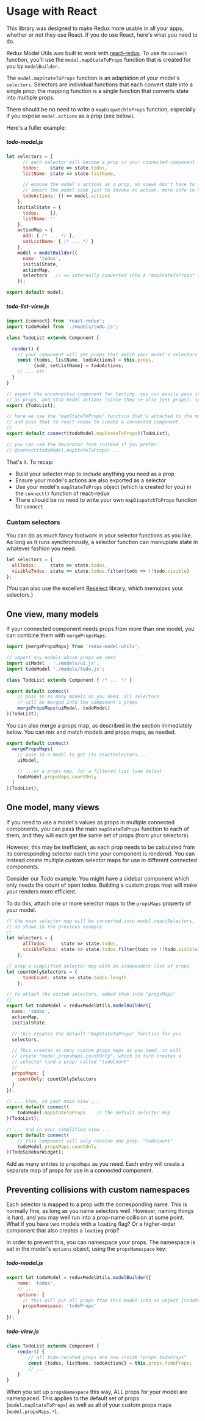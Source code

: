 # Usage with React

This library was designed to make Redux more usable in all your apps, whether or
not they use React. If you do use React, here's what you need to do.

Redux Model Utils was built to work with [react-redux](https://github.com/rackt/react-redux/). 
To use its `connect` function, you'll use the `model.mapStateToProps` function that is
created for you by `modelBuilder`.

The `model.mapStateToProps` function is an adaptation of your model's `selectors`.
Selectors are individual functions that each convert state into a single prop; 
the mapping function is a single function that converts state into multiple props.

There should be no need to write a `mapDispatchToProps` function,
especially if you expose `model.actions` as a prop (see below).

Here's a fuller example:

##### todo-model.js
```javascript
let selectors = {
      // each selector will become a prop in your connected component
      todos:    state => state.todos,
      listName: state => state.listName,

      // expose the model's actions as a prop, so views don't have to
      // import the model code just to invoke an action. more info in selectors.md
      todoActions: () => model.actions
    },
    initialState = {
      todos:    [],
      listName: ''
    },
    actionMap = {
      add: { /* ... */ },
      setListName: { /* ... */ }
    },
    model = modelBuilder({
      name: 'todos',
      initialState,
      actionMap,
      selectors   // <= internally converted into a "mapStateToProps" function
    });

export default model;    
```
##### todo-list-view.js
```javascript
import {connect} from 'react-redux';
import todoModel from './models/todo.js';

class TodoList extends Component {

  render() {
    // your component will get props that match your model's selectors
    const {todos, listName, todoActions} = this.props,
          {add, setListName} = todoActions;
    // ... etc
  }
}

// export the unconnected component for testing. you can easily pass in model data
// as props, and stub model actions (since they're also just props). see testing.md
export {TodoList};

// here we use the "mapStateToProps" function that's attached to the model,
// and pass that to react-redux to create a connected component
//
export default connect(todoModel.mapStateToProps)(TodoList);

// you can use the decorator form instead if you prefer:
// @connect(todoModel.mapStateToProps) ...
```

That's it. To recap:

* Build your selector map to include anything you need as a prop
* Ensure your model's actions are also exported as a selector
* Use your model's `mapStateToProps` object (which is created for you) in the `connect()` function of react-redux
* There should be no need to write your own `mapDispatchToProps` function for `connect`

### Custom selectors

You can do as much fancy footwork in your selector functions as you like.
As long as it runs synchronously, a selector function can maniuplate state
in whatever fashion you need.

```javascript
let selectors = {
  allTodos:     state => state.todos,
  visibleTodos: state => state.todos.filter(todo => !!todo.visible)
};
```

(You can also use the excellent [Reselect](https://github.com/reactjs/reselect)
library, which memoizes your selectors.)

## One view, many models

If your connected component needs props from more than one model,
you can combine them with `mergePropsMaps`:

```javascript
import {mergePropsMaps} from 'redux-model-utils';

// import any models whose props we need
import uiModel   './models/ui.js';
import todoModel './models/todo.js';

class TodoList extends Component { /* ... */ }

export default connect(
    // pass in as many models as you need. all selectors
    // will be merged into the component's props
    mergePropsMaps(uiModel, todoModel)
)(TodoList);
```

You can also merge a props map, as described in the section
immediately below. You can mix and match models and props
maps, as needed.

```javascript
export default connect(
  mergePropsMaps(
    // pass in a model to get its reactSelectors...
    uiModel,

    // ...or a props map, for a filtered list (see below)
    todoModel.propsMaps.countOnly
  )
)(TodoList);
```

## One model, many views

If you need to use a model's values as props in multiple connected components,
you can pass the main `mapStateToProps` function to each of them, and they
will each get the same set of props (from your selectors).

However, this may be inefficient, as each prop needs to be calculated
from its corresponding selector each time your component is rendered.
You can instead create multiple custom selector maps for use
in different connected components.

Consider our Todo example. You might have a sidebar component which
only needs the count of open todos. Building a custom props map
will make your renders more efficient.

To do this, attach one or more selector maps to the `propsMaps`
property of your model.


```javascript
// the main selector map will be converted into model.reactSelectors,
// as shown in the previous example
//
let selectors = {
      allTodos:     state => state.todos,
      visibleTodos: state => state.todos.filter(todo => !!todo.visible)
    };

// prep a simplified selector map with an independent list of props
let countOnlySelectors = {
      todoCount: state => state.todos.length
    };

// to attach the custom selectors, embed them into "propsMaps"
//
export let todoModel = reduxModelUtils.modelBuilder({
  name: 'todos',
  actionMap,
  initialState,

  // this creates the default "mapStateToProps" function for you
  selectors,

  // this creates as many custom props maps as you need. it will
  // create "model.propsMaps.countOnly", which in turn creates a
  // selector (and a prop) called "todoCount"
  //
  propsMaps: {
    countOnly: countOnlySelectors
  }
});

// ... then, in your main view ...
export default connect(
    todoModel.mapStateToProps    // the default selector map
)(TodoList);

// ... and in your simplified view ...
export default connect(
    // this component will only receive one prop, "todoCount"
    todoModel.propsMaps.countOnly
)(TodoSidebarWidget);
```

Add as many entries to `propsMaps` as you need. Each entry will
create a separate map of props for use in a connected component.


## Preventing collisions with custom namespaces

Each selector is mapped to a prop with the corresponding name. This is normally fine, as long
as you name selectors well. However, naming things is hard, and you may well run into a prop-name collision at some point. What if you have two models with a `loading` flag? Or
a higher-order component that also creates a `loading` prop?

In order to prevent this, you can namespace your props.
The namespace is set in the model's `options` object, using the `propsNamespace` key:

##### todo-model.js
```js
export let todoModel = reduxModelUtils.modelBuilder({
    name: 'todos',
    // ...
    options: {
      // this will put all props from this model into an object {todoProps}
      propsNamespace: 'todoProps'
    }
});
```

##### todo-view.js
```javascript
class TodoList extends Component {
    render() {
        // all todo-related props are now inside "props.todoProps"
        const {todos, listName, todoActions} = this.props.todoProps;
        // ...
    }
}
```

When you set up `propsNamespace` this way, ALL props for your model are namespaced.
This applies to the default set of props (`model.mapStateToProps`) as well as
all of your custom props maps (`model.propsMaps.*`).
